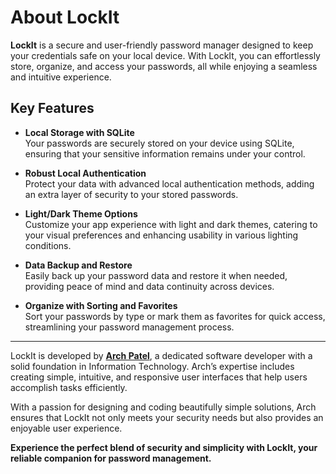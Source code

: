 # About LockIt

**LockIt** is a secure and user-friendly password manager designed to keep your credentials safe on your local device. With LockIt, you can effortlessly store, organize, and access your passwords, all while enjoying a seamless and intuitive experience.

## Key Features

- **Local Storage with SQLite**  
  Your passwords are securely stored on your device using SQLite, ensuring that your sensitive information remains under your control.

- **Robust Local Authentication**  
  Protect your data with advanced local authentication methods, adding an extra layer of security to your stored passwords.

- **Light/Dark Theme Options**  
  Customize your app experience with light and dark themes, catering to your visual preferences and enhancing usability in various lighting conditions.

- **Data Backup and Restore**  
  Easily back up your password data and restore it when needed, providing peace of mind and data continuity across devices.

- **Organize with Sorting and Favorites**  
  Sort your passwords by type or mark them as favorites for quick access, streamlining your password management process.

---

LockIt is developed by **[Arch Patel](https://archpatel.live)**, a dedicated software developer with a solid foundation in Information Technology. Arch’s expertise includes creating simple, intuitive, and responsive user interfaces that help users accomplish tasks efficiently.

With a passion for designing and coding beautifully simple solutions, Arch ensures that LockIt not only meets your security needs but also provides an enjoyable user experience.

**Experience the perfect blend of security and simplicity with LockIt, your reliable companion for password management.**
